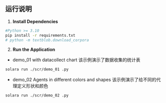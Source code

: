 ## 运行说明

1. **Install Dependencies**

```bash
#Python >= 3.10
pip install -r requirements.txt
# python -m textblob.download_corpora
```

2. **Run the Application**

- demo_01 with datacollect chart
  该示例演示了数据收集的统计表

```bash
solara run ./scr/demo_01 .py
```

- demo_02 Agents in different colors and shapes
  该示例演示了给不同的代理定义形状和颜色

```bash
solara run ./scr/demo_02 .py
```
